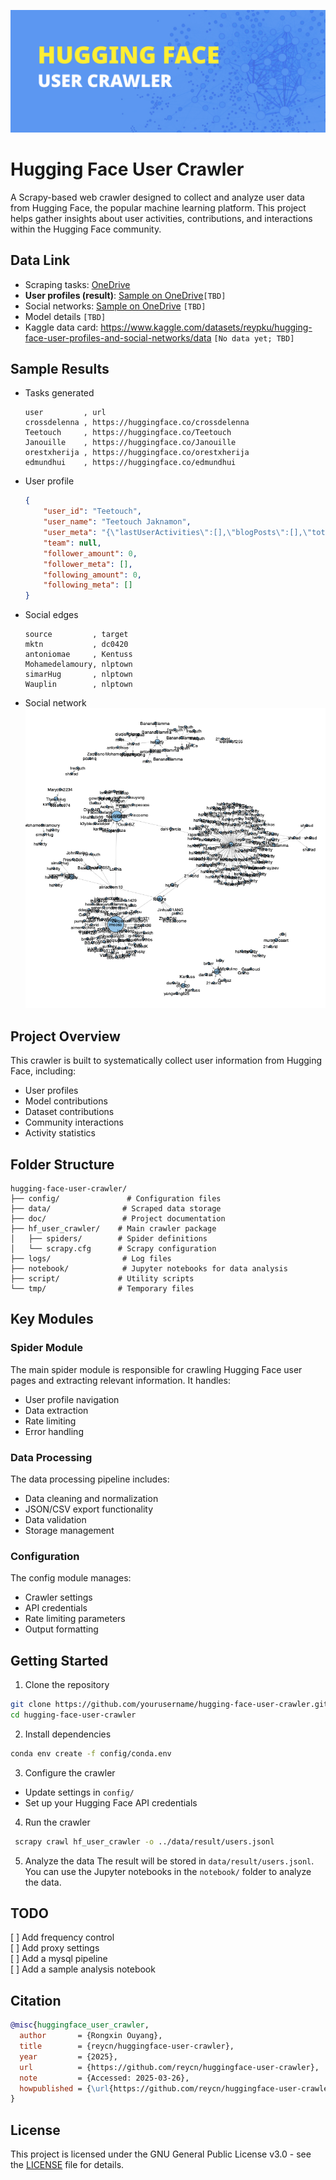 <!--
 * @Author: Rongxin rongxin@u.nus.edu
 * @Date: 2025-03-25 23:52:25
 * @LastEditors: Rongxin rongxin@u.nus.edu
 * @LastEditTime: 2025-03-26 19:26:50
 * @FilePath: /hugging-face-user-crawler/README.MD
 * @Description: 这是默认设置,请设置`customMade`, 打开koroFileHeader查看配置 进行设置: https://github.com/OBKoro1/koro1FileHeader/wiki/%E9%85%8D%E7%BD%AE
-->
![huggingface-user-crawler](output/figure/huggingface-user-crawler.jpeg)
# Hugging Face User Crawler

A Scrapy-based web crawler designed to collect and analyze user data from Hugging Face, the popular machine learning platform. This project helps gather insights about user activities, contributions, and interactions within the Hugging Face community.

## Data Link

- Scraping tasks: [OneDrive](https://1drv.ms/f/c/7899f3f566e5efe5/Ei2nIyibobxMlBWGjGz7bdIBn-cTWUhy4ajSY1aH9yTqiQ?e=LejL3Q)
- **User profiles (result)**: [Sample on OneDrive](https://1drv.ms/f/c/7899f3f566e5efe5/EjbbKNowwQRGtfak7roKT5IBuN7GbsrNOTg8Go894PMqbQ?e=VlhjVm)`[TBD]`  
- Social networks: [Sample on OneDrive](https://1drv.ms/f/c/7899f3f566e5efe5/EnKAHPmI0P9CiM6EQjr4vAQBKwRp__sRNfyA3M-QVdc-dA?e=OPjiKc) `[TBD]`  
- Model details `[TBD]`  
- Kaggle data card: <https://www.kaggle.com/datasets/reypku/hugging-face-user-profiles-and-social-networks/data> `[No data yet; TBD]`

## Sample Results

- Tasks generated

    ```csv
    user         , url
    crossdelenna , https://huggingface.co/crossdelenna
    Teetouch     , https://huggingface.co/Teetouch
    Janouille    , https://huggingface.co/Janouille
    orestxherija , https://huggingface.co/orestxherija
    edmundhui    , https://huggingface.co/edmundhui
    ```

- User profile

    ```json
    {
        "user_id": "Teetouch",
        "user_name": "Teetouch Jaknamon",
        "user_meta": "{\"lastUserActivities\":[],\"blogPosts\":[],\"totalBlogPosts\":0,\"canReadDatabase\":false,\"canManageEntities\":false,\"canReadEntities\":false,\"canImpersonate\":false,\"canManageBilling\":false,\"communityScore\":0,\"collections\":[],\"datasets\":[],\"models\":[{\"author\":\"Teetouch\",\"authorData\":{\"_id\":\"620b0b423c0931626a7c92c2\",\"avatarUrl\":\"/avatars/d150cef7965877a88d7400c431c626d7.svg\",\"fullname\":\"Teetouch Jaknamon\",\"name\":\"Teetouch\",\"type\":\"user\",\"isPro\":false,\"isHf\":false,\"isHfAdmin\":false,\"isMod\":false},\"downloads\":0,\"gated\":false,\"id\":\"Teetouch/TEETOUQQ2222-attacut-th-to-en-pt2\",\"availableInferenceProviders\":[],\"lastModified\":\"2022-03-10T17:45:31.000Z\",\"likes\":0,\"private\":false,\"repoType\":\"model\",\"isLikedByUser\":false}],\"numberLikes\":0,\"papers\":[],\"posts\":[],\"totalPosts\":0,\"spaces\":[],\"u\":{\"avatarUrl\":\"/avatars/d150cef7965877a88d7400c431c626d7.svg\",\"isPro\":false,\"fullname\":\"Teetouch Jaknamon\",\"user\":\"Teetouch\",\"orgs\":[],\"signup\":{},\"isHf\":false,\"isMod\":false,\"type\":\"user\"},\"upvotes\":0,\"repoFilterModels\":{\"sortKey\":\"modified\"},\"repoFilterDatasets\":{\"sortKey\":\"modified\"},\"repoFilterSpaces\":{\"sortKey\":\"modified\"},\"numFollowers\":0,\"numFollowingUsers\":0,\"numFollowingOrgs\":0,\"isFollowing\":false,\"isFollower\":false,\"sampleFollowers\":[],\"isWatching\":false,\"acceptLanguages\":[\"en\"]}",
        "team": null,
        "follower_amount": 0,
        "follower_meta": [],
        "following_amount": 0,
        "following_meta": []
    }
    ```

- Social edges

    ```csv
    source         , target
    mktn           , dc0420
    antoniomae     , Kentuss
    Mohamedelamoury, nlptown
    simarHug       , nlptown
    Wauplin        , nlptown
    ```

- Social network
  ![social_network](output/figure/network.png)

## Project Overview

This crawler is built to systematically collect user information from Hugging Face, including:
- User profiles
- Model contributions
- Dataset contributions
- Community interactions
- Activity statistics

## Folder Structure

```
hugging-face-user-crawler/
├── config/               # Configuration files
├── data/                # Scraped data storage
├── doc/                 # Project documentation
├── hf_user_crawler/    # Main crawler package
│   ├── spiders/        # Spider definitions
│   └── scrapy.cfg      # Scrapy configuration
├── logs/                # Log files
├── notebook/            # Jupyter notebooks for data analysis
├── script/             # Utility scripts
└── tmp/                # Temporary files
```

## Key Modules

### Spider Module
The main spider module is responsible for crawling Hugging Face user pages and extracting relevant information. It handles:
- User profile navigation
- Data extraction
- Rate limiting
- Error handling

### Data Processing
The data processing pipeline includes:
- Data cleaning and normalization
- JSON/CSV export functionality
- Data validation
- Storage management

### Configuration
The config module manages:
- Crawler settings
- API credentials
- Rate limiting parameters
- Output formatting

## Getting Started

1. Clone the repository
```bash
git clone https://github.com/yourusername/hugging-face-user-crawler.git
cd hugging-face-user-crawler
```

2. Install dependencies
```bash
conda env create -f config/conda.env
```

3. Configure the crawler
- Update settings in `config/`
- Set up your Hugging Face API credentials

4. Run the crawler
```bash
 scrapy crawl hf_user_crawler -o ../data/result/users.jsonl  
```
5. Analyze the data
The result will be stored in `data/result/users.jsonl`. You can use the Jupyter notebooks in the `notebook/` folder to analyze the data.

## TODO  

[ ] Add frequency control  
[ ] Add proxy settings  
[ ] Add a mysql pipeline  
[ ] Add a sample analysis notebook  

## Citation

```bibtex
@misc{huggingface_user_crawler,
  author       = {Rongxin Ouyang},
  title        = {reycn/huggingface-user-crawler},
  year         = {2025},
  url          = {https://github.com/reycn/huggingface-user-crawler},
  note         = {Accessed: 2025-03-26},
  howpublished = {\url{https://github.com/reycn/huggingface-user-crawler}}
}
```

## License

This project is licensed under the GNU General Public License v3.0 - see the [LICENSE](LICENSE) file for details.
